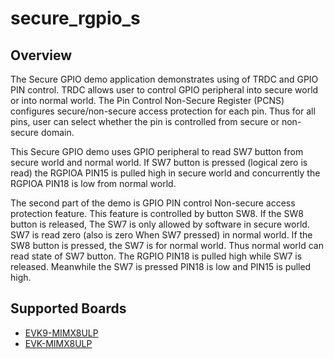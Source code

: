 # secure_rgpio_s

## Overview
The Secure GPIO demo application demonstrates using of TRDC and GPIO PIN control.
TRDC allows user to control GPIO peripheral into secure world or into normal world.
The Pin Control Non-Secure Register (PCNS) configures secure/non-secure access protection for each pin.
Thus for all pins, user can select whether the pin is controlled from secure or non-secure domain.

This Secure GPIO demo uses GPIO peripheral to read SW7 button from secure world and normal world.
If SW7 button is pressed (logical zero is read) the RGPIOA PIN15 is pulled high in secure world
and concurrently the RGPIOA PIN18 is low from normal world.

The second part of the demo is GPIO PIN control Non-secure access protection feature. This feature is controlled by
button SW8. If the SW8 button is released, The SW7 is only allowed by software in secure world. SW7 is read zero
(also is zero When SW7 pressed) in normal world. If the SW8 button is pressed, the SW7 is for normal world. Thus normal
world can read state of SW7 button. The RGPIO PIN18 is pulled high while SW7 is released. Meanwhile the SW7 is pressed
PIN18 is low and PIN15 is pulled high.

## Supported Boards
- [EVK9-MIMX8ULP](../../_boards/evk9mimx8ulp/trustzone_examples/secure_rgpio/secure_rgpio_s/example_board_readme.md)
- [EVK-MIMX8ULP](../../_boards/evkmimx8ulp/trustzone_examples/secure_rgpio/secure_rgpio_s/example_board_readme.md)
